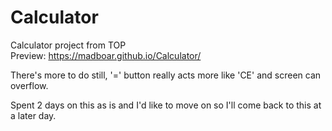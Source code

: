 # Calculator
Calculator project from TOP  
Preview: https://madboar.github.io/Calculator/  

There's more to do still, '=' button really acts more like 'CE' and screen can overflow.  
  
Spent 2 days on this as is and I'd like to move on so I'll come back to this at a later day.
